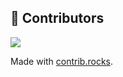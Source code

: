## 👥 Contributors

<a href="https://github.com/tiffinsathi-ai/TiffinSathi/graphs/contributors">
  <img src="https://contrib.rocks/image?repo=tiffinsathi-ai/TiffinSathi" />
</a>

Made with [contrib.rocks](https://contrib.rocks).
